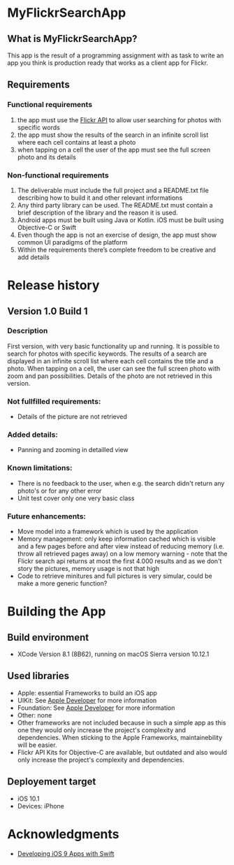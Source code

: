 # MyFlickrSearchApp

## What is MyFlickrSearchApp?
This app is the result of a programming assignment with as task to write an app you think is production ready that works as a client app for Flickr.

## Requirements

### Functional requirements
1. the app must use the [Flickr API](https://www.flickr.com/services/api/) to allow user searching for photos with specific words
2. the app must show the results of the search in an infinite scroll list where each cell contains at least a photo
3. when tapping on a cell the user of the app must see the full screen photo and its details

### Non-functional requirements
1. The deliverable must include the full project and a README.txt file describing how to build it and other relevant informations
2. Any third party library can be used. The README.txt must contain a brief description of the library and the reason it is used.
3. Android apps must be built using Java or Kotlin. iOS must be built using Objective-C or Swift
4. Even though the app is not an exercise of design, the app must show common UI paradigms of the platform
5. Within the requirements there’s complete freedom to be creative and add details

# Release history

## Version 1.0 Build 1

### Description
First version, with very basic functionality up and running. It is possible to search for photos with specific keywords. The results of a search are displayed in an infinite scroll list where each cell contains the title and a photo. When tapping on a cell, the user can see the full screen photo with zoom and pan possibilities. Details of the photo are not retrieved in this version.

### Not fullfilled requirements:
* Details of the picture are not retrieved

### Added details:
* Panning and zooming in detailled view

### Known limitations:
* There is no feedback to the user, when e.g. the search didn't return any photo's or for any other error
* Unit test cover only one very basic class

### Future enhancements: 
* Move model into a framework which is used by the application
* Memory management: only keep information cached which is visible and a few pages before and after view instead of reducing memory (i.e. throw all retrieved pages away) on a low memory warning - note that the Flickr search api returns at most the first 4.000 results and as we don't story the pictures, memory usage is not that high
* Code to retrieve minitures and full pictures is very simular, could be make a more generic function?

# Building the App

## Build environment
* XCode Version 8.1 (8B62), running on macOS Sierra version 10.12.1

## Used libraries
* Apple: essential Frameworks to build an iOS app
 * UIKit: See [Apple Developer](https://developer.apple.com/reference/uikit) for more information
 * Foundation: See [Apple Developer](https://developer.apple.com/reference/foundation) for more information
* Other: none
 * Other frameworks are not included because in such a simple app as this one they would only increase the project's complexity and dependencies. When sticking to the Apple Frameworks, maintainebility will be easier.
 * Flickr API Kits for Objective-C are available, but outdated and also would only increase the project's complexity and dependencies.
 
## Deployement target
* iOS 10.1
* Devices: iPhone

# Acknowledgments
* [Developing iOS 9 Apps with Swift](https://itunes.apple.com/us/course/developing-ios-9-apps-swift/id1104579961)
